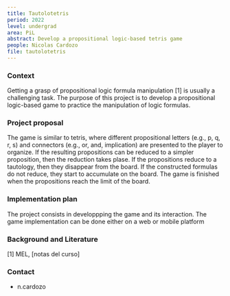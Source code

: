 ```yaml
---
title: Tautolotetris
period: 2022
level: undergrad
area: PiL
abstract: Develop a propositional logic-based tetris game 
people: Nicolas Cardozo
file: tautolotetris
---
```


### Context

Getting a grasp of propositional logic formula manipulation [1] is usually a challenging task. The purpose of this project is to develop a propositional logic-based game to practice the manipulation of logic formulas.

### Project proposal

The game is similar to tetris, where different propositional letters (e.g., p, q, r, s) and connectors (e.g., or, and, implication) are presented to the player to organize. If the resulting propositions can be reduced to a simpler proposition, then the reduction takes plase. If the propositions reduce to a tautology, then they disappear from the board. If the constructed formulas do not reduce, they start to accumulate on the board. The game is finished when the propositions reach the limit of the board.

### Implementation plan

The project consists in developpping the game and its interaction. The game implementation can be done either on a web or mobile platform

### Background and Literature

[1] MEL, [notas del curso]

### Contact

- n.cardozo
